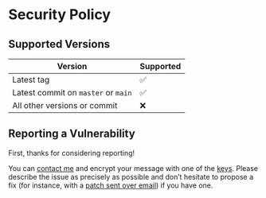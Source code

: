 # Security Policy

## Supported Versions

<!-- Use this section to tell people about which versions of your project are -->
<!-- currently being supported with security updates. -->

| Version                          | Supported          |
| -------                          | ------------------ |
| Latest tag                       | ✅                 |
| Latest commit on `master` or `main` | ✅                 |
| All other versions or commit     | ❌ |

## Reporting a Vulnerability

First, thanks for considering reporting!

You can [contact me][contact] and encrypt your message with one of the [keys][].
Please describe the issue as precisely as possible and don’t hesitate to propose a fix (for instance, with a [patch sent over email][sendmail]) if you have one.

<!-- Use this section to tell people how to report a vulnerability. -->

<!-- Tell them where to go, how often they can expect to get an update on a -->
<!-- reported vulnerability, what to expect if the vulnerability is accepted or -->
<!-- declined, etc. -->

[contact]: https://cj.rs/contact/
[keys]: https://cj.rs/contact/#keys
[sendmail]: https://git-send-email.io/
